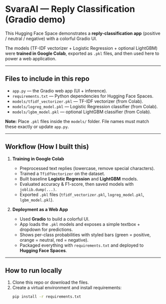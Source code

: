 # SvaraAI — Reply Classification (Gradio demo)

This Hugging Face Space demonstrates a **reply-classification app** (positive / neutral / negative) with a colorful Gradio UI.  

The models (TF-IDF vectorizer + Logistic Regression + optional LightGBM) were **trained in Google Colab**, exported as `.pkl` files, and then used here to power a web application.

---

## Files to include in this repo
- `app.py` — the Gradio web app (UI + inference).
- `requirements.txt` — Python dependencies for Hugging Face Spaces.
- `models/tfidf_vectorizer.pkl` — TF-IDF vectorizer (from Colab).
- `models/logreg_model.pkl` — Logistic Regression classifier (from Colab).
- `models/lgbm_model.pkl` — optional LightGBM classifier (from Colab).

**Note:** Place `.pkl` files inside the `models/` folder. File names must match these exactly or update `app.py`.

---

## Workflow (How I built this)

1. **Training in Google Colab**  
   - Preprocessed text replies (lowercase, remove special characters).  
   - Trained a `TfidfVectorizer` on the dataset.  
   - Built baseline **Logistic Regression** and **LightGBM** models.  
   - Evaluated accuracy & F1-score, then saved models with `joblib.dump(...)`.  
   - Exported `.pkl` files (`tfidf_vectorizer.pkl`, `logreg_model.pkl`, `lgbm_model.pkl`).  

2. **Deployment as a Web App**  
   - Used **Gradio** to build a colorful UI.  
   - App loads the `.pkl` models and exposes a simple textbox + dropdown for predictions.  
   - Shows per-class probabilities with styled bars (green = positive, orange = neutral, red = negative).  
   - Packaged everything with `requirements.txt` and deployed to **Hugging Face Spaces**.

---

## How to run locally
1. Clone this repo or download the files.  
2. Create a virtual environment and install requirements:
   ```bash
   pip install -r requirements.txt
